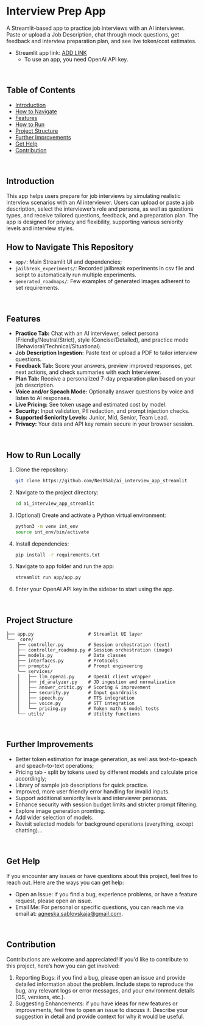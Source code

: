 # Interview Prep App

A Streamlit-based app to practice job interviews with an AI interviewer. Paste or upload a Job Description, chat through mock questions, get feedback and interview preparation plan, and see live token/cost estimates.
- Streamlit app link: [ADD LINK](https://neshsab-ai-interview-app-streamlit-appapp-pyg4sc.streamlit.app/)
	- To use an app, you need OpenAI API key.
<br>

## Table of Contents
- [Introduction](#introduction)
- [How to Navigate](#how-to-navigate-this-repository)
- [Features](#features)
- [How to Run](#how-to-run)
- [Project Structure](#project-structure)
- [Further Improvements](#further-improvements)
- [Get Help](#get-help)
- [Contribution](#contribution)
<br>

## Introduction
This app helps users prepare for job interviews by simulating realistic interview scenarios with an AI interviewer. Users can upload or paste a job description, select the interviewer’s role and persona, as well as questions types, and receive tailored questions, feedback, and a preparation plan. The app is designed for privacy and flexibility, supporting various seniority levels and interview styles.
<br>


## How to Navigate This Repository
- `app/`: Main Streamlit UI and dependencies;
- `jailbreak_experiments/`: Recorded jailbreak experiments in csv file and script to automatically run multiple experiments.
- `generated_roadmaps/`: Few examples of generated images adherent to set requirements.
<br>


## Features
- **Practice Tab:** Chat with an AI interviewer, select persona (Friendly/Neutral/Strict), style (Concise/Detailed), and practice mode (Behavioral/Technical/Situational).
- **Job Description Ingestion:** Paste text or upload a PDF to tailor interview questions.
- **Feedback Tab:** Score your answers, preview improved responses, get next actions, and check summaries with each Interviewer.
- **Plan Tab:** Receive a personalized 7-day preparation plan based on your job description.
- **Voice and/or Speach Mode:** Optionally answer questions by voice and listen to AI responses.
- **Live Pricing:** See token usage and estimated cost by model.
- **Security:** Input validation, PII redaction, and prompt injection checks.
- **Supported Seniority Levels:** Junior, Mid, Senior, Team Lead.
- **Privacy:** Your data and API key remain secure in your browser session.
<br>

## How to Run Locally
1. Clone the repository:
	```bash
	git clone https://github.com/NeshSab/ai_interview_app_streamlit
	```
2. Navigate to the project directory:
	```bash
	cd ai_interview_app_streamlit
	```
3. (Optional) Create and activate a Python virtual environment:
	```bash
	python3 -m venv int_env
	source int_env/bin/activate
	```
4. Install dependencies:
	```bash
	pip install -r requirements.txt
	```
5. Navigate to app folder and run the app:
	```bash
	streamlit run app/app.py
	```
6. Enter your OpenAI API key in the sidebar to start using the app.
<br>

## Project Structure
```
├── app.py                    # Streamlit UI layer
└──  core/
    ├── controller.py         # Session orchestration (text)
    ├── controller_roadmap.py # Session orchestration (image)
    ├── models.py             # Data classes
    ├── interfaces.py         # Protocols
    ├── prompts/			  # Prompt engineering  
    └── services/
    │	├── llm_openai.py     # OpenAI client wrapper
   	│	├── jd_analyzer.py    # JD ingestion and normalization
    │	├── answer_critic.py  # Scoring & improvement
    │	├── security.py       # Input guardrails
    │	├── speech.py         # TTS integration
    │	├── voice.py          # STT integration
    │	└── pricing.py        # Token math & model tests
    └── utils/				  # Utility functions
```
<br>

## Further Improvements
- Better token estimation for image generation, as well ass text-to-speach and speach-to-text operations;
- Pricing tab - split by tokens used by different models and calculate price accordingly; 
- Library of sample job descriptions for quick practice.
- Improved, more user friendly error handling for invalid inputs.
- Support additional seniority levels and interviewer personas.
- Enhance security with session budget limits and stricter prompt filtering.
- Explore image generation promting.
- Add wider selection of models.
- Revisit selected models for background operations (everything, except chatting)...
<br>

## Get Help
If you encounter any issues or have questions about this project, feel free to reach out. Here are the ways you can get help:
- Open an Issue: if you find a bug, experience problems, or have a feature request, please open an issue.
- Email Me: For personal or specific questions, you can reach me via email at: agneska.sablovskaja@gmail.com.
<br>

## Contribution
Contributions are welcome and appreciated! If you'd like to contribute to this project, here’s how you can get involved:
1. Reporting Bugs: if you find a bug, please open an issue and provide detailed information about the problem. Include steps to reproduce the bug, any relevant logs or error messages, and your environment details (OS, versions, etc.).
2. Suggesting Enhancements: if you have ideas for new features or improvements, feel free to open an issue to discuss it. Describe your suggestion in detail and provide context for why it would be useful.